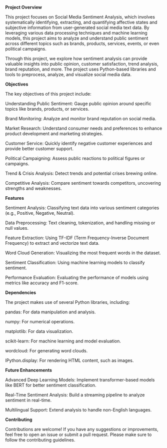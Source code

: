 ****Project Overview****

This project focuses on Social Media Sentiment Analysis, which involves systematically identifying, extracting, and quantifying affective states and subjective information from user-generated social media text data. By leveraging various data processing techniques and machine learning models, this project aims to analyze and understand public sentiment across different topics such as brands, products, services, events, or even political campaigns.

Through this project, we explore how sentiment analysis can provide valuable insights into public opinion, customer satisfaction, trend analysis, brand reputation, and more. The project uses Python-based libraries and tools to preprocess, analyze, and visualize social media data.

****Objectives****

The key objectives of this project include:

Understanding Public Sentiment: Gauge public opinion around specific topics like brands, products, or services.

Brand Monitoring: Analyze and monitor brand reputation on social media.

Market Research: Understand consumer needs and preferences to enhance product development and marketing strategies.

Customer Service: Quickly identify negative customer experiences and provide better customer support.

Political Campaigning: Assess public reactions to political figures or campaigns.

Trend & Crisis Analysis: Detect trends and potential crises brewing online.

Competitive Analysis: Compare sentiment towards competitors, uncovering strengths and weaknesses.

****Features****

Sentiment Analysis: Classifying text data into various sentiment categories (e.g., Positive, Negative, Neutral).

Data Preprocessing: Text cleaning, tokenization, and handling missing or null values.

Feature Extraction: Using TF-IDF (Term Frequency-Inverse Document Frequency) to extract and vectorize text data.

Word Cloud Generation: Visualizing the most frequent words in the dataset.

Sentiment Classification: Using machine learning models to classify sentiment.

Performance Evaluation: Evaluating the performance of models using metrics like accuracy and F1-score.

****Dependencies****

The project makes use of several Python libraries, including:

pandas: For data manipulation and analysis.

numpy: For numerical operations.

matplotlib: For data visualization.

scikit-learn: For machine learning and model evaluation.

wordcloud: For generating word clouds.

IPython.display: For rendering HTML content, such as images.

****Future Enhancements****

Advanced Deep Learning Models: Implement transformer-based models like BERT for better sentiment classification.

Real-Time Sentiment Analysis: Build a streaming pipeline to analyze sentiment in real-time.

Multilingual Support: Extend analysis to handle non-English languages.

****Contributing****

Contributions are welcome! If you have any suggestions or improvements, feel free to open an issue or submit a pull request. Please make sure to follow the contributing guidelines.
